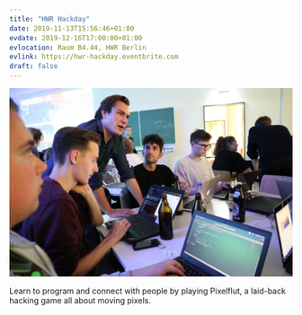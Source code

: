 ```yaml
---
title: "HWR Hackday"
date: 2019-11-13T15:56:46+01:00
evdate: 2019-12-16T17:00:00+01:00
evlocation: Raum B4.44, HWR Berlin
evlink: https://hwr-hackday.eventbrite.com
draft: false
---
```


![help1](images/help1.jpg)

Learn to program and connect with people by playing Pixelflut, a laid-back
hacking game all about moving pixels.
